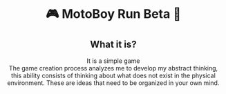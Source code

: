 <h1 align="center">🎮<strong> MotoBoy Run Beta 🛵</strong></h1>

<h2 align="center"><strong>What it is?</strong></h2>

<p align="center">It is a simple game</br>The game creation process analyzes me to develop my abstract thinking, this ability consists of thinking about what does not exist in the physical environment. These are ideas that need to be organized in your own mind.</p><br/>
